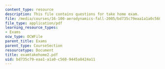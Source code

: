 ```yaml
---
content_type: resource
description: This file contains questions for take home exam.
file: /media/courses/16-100-aerodynamics-fall-2005/bd735c79eaa1a1a0c5609445a8424a11_examtakehome2.pdf
file_type: application/pdf
learning_resource_types:
- Exams
ocw_type: OCWFile
parent_title: Exams
parent_type: CourseSection
resourcetype: Document
title: examtakehome2.pdf
uid: bd735c79-eaa1-a1a0-c560-9445a8424a11
---
```

